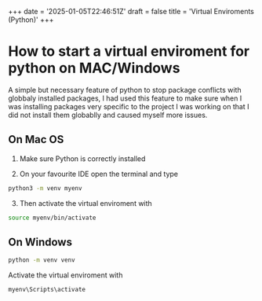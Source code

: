 +++
date = '2025-01-05T22:46:51Z'
draft = false
title = 'Virtual Enviroments (Python)'
+++


# How to start a virtual enviroment for python on MAC/Windows

A simple but necessary feature of python to stop package conflicts with globbaly installed packages, I had used this feature to make sure when I was installing packages very specific to the project I was working on that I did not install them globablly and caused myself more issues.
 

## On Mac OS

  1. Make sure Python is correctly installed

  2. On your favourite IDE open the terminal and type

```bash
python3 -m venv myenv
```
3. Then activate the virtual enviroment with 

```bash
source myenv/bin/activate
```

## On Windows

```bash
python -m venv venv
```
Activate the virtual enviroment with

```bash
myenv\Scripts\activate
```

